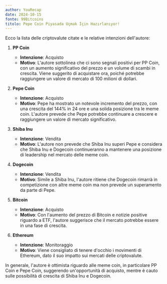 ```yaml
---
author: YouRecap
date: 2024-10-15
fonte: 99Bitcoins
titolo: Pepe Coin Piyasada Uçmak İçin Hazırlanıyor!
---
```


Ecco la lista delle criptovalute citate e le relative intenzioni dell'autore:

1. **PP Coin**
   - **Intenzione**: Acquisto
   - **Motivo**: L'autore sottolinea che ci sono segnali positivi per PP Coin, con un aumento significativo del prezzo e un volume di scambi in crescita. Viene suggerito di acquistare ora, poiché potrebbe raggiungere un valore di mercato di 100 milioni di dollari.

2. **Pepe Coin**
   - **Intenzione**: Acquisto
   - **Motivo**: Pepe ha mostrato un notevole incremento del prezzo, con una crescita del 144% in 24 ore e una solida posizione tra le meme coin. L'autore prevede che Pepe potrebbe continuare a crescere e raggiungere un valore di mercato significativo.

3. **Shiba Inu**
   - **Intenzione**: Vendita
   - **Motivo**: L'autore non prevede che Shiba Inu superi Pepe e considera che Shiba Inu e Dogecoin continueranno a mantenere una posizione di leadership nel mercato delle meme coin.

4. **Dogecoin**
   - **Intenzione**: Vendita
   - **Motivo**: Simile a Shiba Inu, l'autore ritiene che Dogecoin rimarrà in competizione con altre meme coin ma non prevede un superamento da parte di Pepe.

5. **Bitcoin**
   - **Intenzione**: Acquisto
   - **Motivo**: Con l'aumento del prezzo di Bitcoin e notizie positive riguardo a ETF, l'autore suggerisce che il mercato potrebbe essere in una fase di crescita.

6. **Ethereum**
   - **Intenzione**: Monitoraggio
   - **Motivo**: Viene consigliato di tenere d'occhio i movimenti di Ethereum, dato il suo impatto sui mercati delle criptovalute.

In generale, l'autore è ottimista riguardo alle meme coin, in particolare PP Coin e Pepe Coin, suggerendo un'opportunità di acquisto, mentre è cauto sulle possibilità di crescita di Shiba Inu e Dogecoin.
